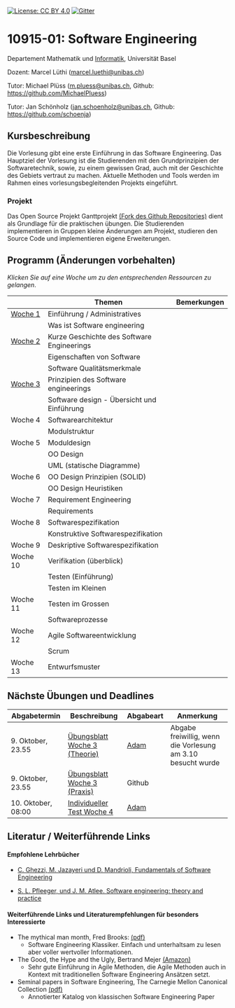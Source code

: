 [![License: CC BY 4.0](https://img.shields.io/badge/License-CC%20BY%204.0-lightgrey.svg)](https://creativecommons.org/licenses/by/4.0/)
[![Gitter](https://badges.gitter.im/unibas-sweng/discussion.svg)](https://gitter.im/unibas-sweng/discussion?utm_source=badge&utm_medium=badge&utm_campaign=pr-badge)

# 10915-01: Software Engineering

Departement Mathematik und [Informatik](http://informatik.unibas.ch/), Universität Basel

Dozent: Marcel Lüthi (<marcel.luethi@unibas.ch>)

Tutor: Michael Plüss (<m.pluess@unibas.ch>, Github: <https://github.com/MichaelPluess>)

Tutor: Jan Schönholz (<jan.schoenholz@unibas.ch>, Github: <https://github.com/schoenja>)

## Kursbeschreibung

Die Vorlesung gibt eine erste Einführung in das Software Engineering. 
Das Hauptziel der Vorlesung ist die Studierenden mit den Grundprinzipien der Softwaretechnik, sowie, zu einem gewissen Grad, auch mit der Geschichte des Gebiets vertraut zu machen. 
Aktuelle Methoden und Tools werden im Rahmen eines vorlesungsbegleitenden Projekts eingeführt.

### Projekt

Das Open Source Projekt Ganttprojekt [(Fork des Github Repositories)](https://github.com/unibas-sweng/ganttproject-hs18) dient als Grundlage für die praktischen 
übungen. Die Studierenden implementieren in Gruppen kleine Änderungen am Projekt, studieren den Source Code und implementieren eigene Erweiterungen. 


## Programm (Änderungen vorbehalten)

*Klicken Sie auf eine Woche um zu den entsprechenden Ressourcen zu gelangen*. 

|  | Themen | Bemerkungen |
| ------| ----- | --------- |
| [Woche 1](https://unibas-sweng.github.io/software-engineering/week1/index.html)  | Einführung / Administratives  | |
|    | Was ist Software engineering  | |
| [Woche 2](https://unibas-sweng.github.io/software-engineering/week2/index.html)  | Kurze Geschichte des Software Engineerings  | |
|    | Eigenschaften von Software ||
|    |  Software Qualitätsmerkmale | | 
| [Woche 3](https://unibas-sweng.github.io/software-engineering/week3/index.html)  | Prinzipien des Software engineerings   | |
|    | Software design - Übersicht und Einführung |  |
| Woche 4  | Softwarearchitektur  | |
|    | Modulstruktur  | |
| Woche 5  | Moduldesign |
|    | OO Design  | |
|    | UML (statische Diagramme)  | | 
| Woche 6  | OO Design Prinzipien (SOLID) | |
|    | OO Design Heuristiken   | |
| Woche 7  | Requirement Engineering   | |
|    | Requirements |  |
| Woche 8  | Softwarespezifikation  |  |
|    | Konstruktive Softwarespezifikation  |  |
| Woche 9  | Deskriptive Softwarespezifikation | |
| Woche 10 | Verifikation (überblick)  | |
|    | Testen (Einführung) | |
|    | Testen im Kleinen   | |
| Woche 11 | Testen im Grossen   | | 
|    | Softwareprozesse | |
| Woche 12 | Agile Softwareentwicklung   | |
|    | Scrum  | |
| Woche 13 | Entwurfsmuster | |

## Nächste Übungen und Deadlines
| Abgabetermin | Beschreibung | Abgabeart | Anmerkung |
| ------------ | ------------ | ---- | ------- |
| 9. Oktober, 23.55 | [Übungsblatt Woche 3 (Theorie)](https://unibas-sweng.github.io/software-engineering/week3/exercises/theory-exercises.html) | [Adam](https://adam.unibas.ch/goto_adam_exc_724413.html) | Abgabe freiwillig, wenn die Vorlesung am 3.10 besucht wurde|
| 9. Oktober, 23.55 | [Übungsblatt Woche 3 (Praxis)](https://unibas-sweng.github.io/software-engineering/week3/exercises/practical-exercises.html) | Github | |
| 10. Oktober, 08:00 | [Individueller Test Woche 4](https://adam.unibas.ch/goto_adam_tst_721091.html) | [Adam](https://adam.unibas.ch/goto_adam_tst_706003.html) | |

## Literatur / Weiterführende Links

#### Empfohlene Lehrbücher 

* [C. Ghezzi, M. Jazayeri und D. Mandrioli, Fundamentals of Software Engineering](https://www.pearson.com/us/higher-education/program/Ghezzi-Fundamentals-of-Software-Engineering-2nd-Edition/PGM13112.html)

* [S. L. Pfleeger, und J. M. Atlee. Software engineering: theory and practice](https://www.pearson.com/us/higher-education/program/Pfleeger-Pfleeger-Software-Engineering-4-4th-Edition/PGM58925.html)


#### Weiterführende Links und Literaturempfehlungen für besonders Interessierte
* The mythical man month, Fred Brooks: [(pdf)](https://is.muni.cz/www/208322/The.Mythical.Man.Month.F.Brooks.pdf)
    * Software Engineering Klassiker. Einfach und unterhaltsam zu lesen aber voller wertvoller Informationen.
* The Good, the Hype and the Ugly, Bertrand Mejer [(Amazon)](https://www.amazon.com/Agile-Good-Hype-Bertrand-Meyer/dp/3319051547)
    * Sehr gute Einführung in Agile Methoden, die Agile Methoden auch in Kontext mit traditionellen Software Engineering Ansätzen setzt.
* Seminal papers in Software Engineering, The Carnegie Mellon Canonical Collection [(pdf)](http://reports-archive.adm.cs.cmu.edu/anon/isr2015/CMU-ISR-15-107.pdf)
    * Annotierter Katalog von klassischen Software Engineering Paper

